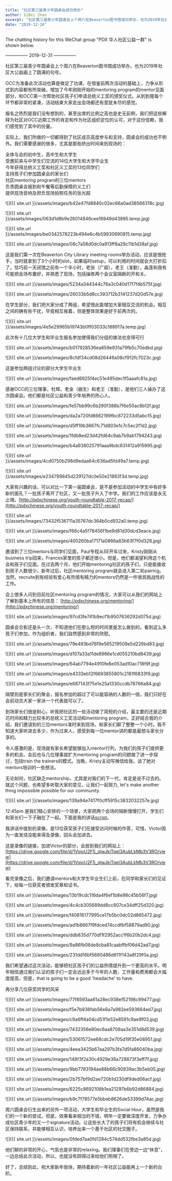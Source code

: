 ```yaml
---
title: "社区第三届青少年圆桌会成功举办"
author: XiBei Zhao
excerpt: "社区第三届青少年圆桌会上个周六在Beaverton图书馆成功举办，也为2019年社区大公益画上了圆满的句号。OCC为准备此次活动也算是做足了功课，在借鉴前两次活动的基础上，力争从形式到内容都有所突破。增加了今年刚刚开始的mentoring program的mentor见面部分，和OCC第一次帮助社区孩子们申请总统义工奖的颁奖仪式。从到到尾每个环节都非常的紧凑，活动结束大家走出会场都还有意犹未尽的感觉。"
date: "2019-12-28"
---
```


The chatting history for this WeChat group "PDX 华人社区公益一群" is shown below.

—————  2019-12-31  —————

社区第三届青少年圆桌会上个周六在Beaverton图书馆成功举办，也为2019年社区大公益画上了圆满的句号。

OCC为准备此次活动也算是做足了功课，在借鉴前两次活动的基础上，力争从形式到内容都有所突破。增加了今年刚刚开始的mentoring program的mentor见面部分，和OCC第一次帮助社区孩子们申请总统义工奖的颁奖仪式。从到到尾每个环节都非常的紧凑，活动结束大家走出会场都还有意犹未尽的感觉。

报名之热烈是我们没有想到的，甚至出席的比例之高也是史无前例，我们把这些解释为社区对OCC近期工作的肯定和作为社区组织定位的认可，对于这份信赖，我们感觉到了其中的份量。

实际上，我们所做的一切都得到了社区成员高度参与和支持，圆桌会的成功也不例外。我们需要感谢的很多，尤其是那些挤出时间来到现场的：

全体与会的初中生，高中生和大学生  
受邀前来与中学生们交流的14位大学生和大学毕业生  
今年获得总统义工奖和社区义工奖的13位同学们  
支持孩子们参加圆桌会的家长们  
社区mentoring program的三位mentors  
负责圆桌会报到和午餐等后勤保障的义工们  
提供现场音响及担负现场拍照任务的张光超  

![]({{ site.url }}/assets/images/b42e47fd8840c02ec66a0ad38566318c.jpg)

![]({{ site.url }}/assets/images/063d1d8b9e26014846cee16949d43895.temp.jpg)

![]({{ site.url }}/assets/images/be0342578223b494e6c4b59930890815.temp.jpg)

![]({{ site.url }}/assets/images/06c7a58d0dc0a913ff8a29c11b1d38af.jpg)

这是我们第一次在Beaverton City Library meeting rooms举办活动，应该是很抢手，当时就拿到了3个小时的slot，如果临时setup，可以利用的时间就会大打折扣了。恰巧前一天闭馆之前有一个半小时，老张（广超），老王（准勤），淼莲和我有可能把会场布置好，并熟悉了现场，包括操练两个会议室隔断的开和关。

![]({{ site.url }}/assets/images/5234a344344c76a3c040d17f7f4b575f.jpg)

![]({{ site.url }}/assets/images/26033b5d8cc393712b3141237d20d57e.jpg)

在学生部分，我们把大家分成了两组，希望借此能增加大家相互交流的机会。相互之间的确有些干扰，毕竟相互挨着，但是整体效果是好于前两次的。

![]({{ site.url }}/assets/images/4e5e29965b19743b0ff03033c188917a.temp.jpg)

此次有十几位大学生和毕业生报名参加使得我们分组的做法也变得可行

![]({{ site.url }}/assets/images/b017928536ea659e931a79fb5c70edbd.jpg)

![]({{ site.url }}/assets/images/8cfdf34cd08d26446a08cf912fc7023c.jpg)

这是参加两组讨论的部分大学生毕业生

![]({{ site.url }}/assets/images/faed6925f4ec51e495dec1f5aaafc81a.jpg)

感谢OCC的三位理事，杜辉，老金（曲生）和老王（准勤），是他们三人操办了这次圆桌会。他们都是社区公益和青少年培养的热心人。

![]({{ site.url }}/assets/images/fe57bb99c6b290f388b7f6e50ac8b12f.jpg)

![]({{ site.url }}/assets/images/da2a720fd8662199fbc872233d5abc15.jpg)

![]({{ site.url }}/assets/images/d5ff19b3667fc71d803e1c7c5ec2f1d2.jpg)

![]({{ site.url }}/assets/images/1fdb8ed23d42fd64c9ab7b9ab1794243.jpg)

![]({{ site.url }}/assets/images/b4a938025791aaa9bdc831412a915995.jpg)

![]({{ site.url }}/assets/images/4cd0750b298d9edaa64c636ad5fd49a7.temp.jpg)

![]({{ site.url }}/assets/images/e234799845d229127dc0e50e21883f3d.temp.jpg)

大家有兴趣的话，可以对比一下第一届圆桌会，是不是参加活动的中学生中有好多新的面孔？一批孩子离开了社区，又一批孩子升入了中学。我们的工作应该是永无止境。[http://pdxchinese.org/youth-roundtable-2017-recap/](http://pdxchinese.org/youth-roundtable-2017-recap/)

![]({{ site.url }}/assets/images/73432f536711a35767dc364b0cd932a0.temp.jpg)

![]({{ site.url }}/assets/images/f66c4a5f78456f1be9d81d30dcd3eace.jpg)

![]({{ site.url }}/assets/images/400260ba17171a0866a83b63f7f0d328.jpg)

邀请到了三位mentors与同学们见面，Paul专程从SE开车过来，Kristy刚刚从business trip回来，Frances家里的孩子都还很小。但是，他们都渴望利用这个机会和孩子们见面。在过去两个月，他们开始mentoring社区的孩子们，只是能接收到孩子人数很少。新年过后，社区mentoring program就会进入第二轮pairing。当然，recruite到有经验有爱心有热情有精力的mentors仍然是一件很具挑战性的工作。

会上很多人问到目前社区mentoring program的情况，大家可以从我们的网站上了解到基本上所有的信息： [http://pdxchinese.org/mentoring/](http://pdxchinese.org/mentoring/)

![]({{ site.url }}/assets/images/97cd3fe741b9ecf1b9507636292d075d.jpg)

圆桌会合影还是头一次，不知道他们在那么短的时间里是怎么做到的。看到这么多孩子们参加，作为组织者，我们自然感到非常的欣慰。

![]({{ site.url }}/assets/images/79e493bd76f9e565219509e5d226bd83.jpg)

![]({{ site.url }}/assets/images/d107a33a11de8966e1cd055210bd8439.jpg)

![]({{ site.url }}/assets/images/64ab7794e4910fe8e053ad10ac718f9f.jpg)

![]({{ site.url }}/assets/images/e4333eb12f6693855801c2181f6833f9.jpg)

![]({{ site.url }}/assets/images/e687143f75e1e25a1330ccdb78766a84.jpg)

隔壁则是家长们的聚会，报名参加的超过了可以能容纳的人数的一倍，我们只好在会前动员大家一家派一个代表就可以了。

到场家长们很是耐心，听我把社区的一些活动做了简短的介绍，最主要的还是近期花时间和精力比较多的总统义工奖活动和mentoring program，正好结合我的介绍，我们邀请到的三位mentors准时来到现场，和家长们聊了整整一个小时。我不知道大家听进去多少，作为过来人，感受到每一位mentor讲的都是最想与家长分享的。

令人感激的是，现场就有家长希望能够加入mentor行列，为我们的孩子们提供更多的机会。会后也与几位理事就扩大mentoring program的问题做了进一步探讨，包括train the trainers的模式。当晚，Kristy主动写微信给我，谈了她对mentors培训的一些想法。

无论如何，社区缺乏mentorship，尤其是对我们的下一代，肯定是说不过去的。就这个问题，也希望多听取大家的意见，让我们一起努力, let's make another thing impossible possible for our community.

![]({{ site.url }}/assets/images/139a94e7417f0cff5915c3832032257e.jpg)

12:45pm 是我们精心安排的一个场景，大家把两个会场的隔断慢慢打开，学生们和家长们一下子融在了一起。下面是我的讲话[script](/assets/images/pvsa/PVSA_Speech_at_Youth_Roundtable.pdf)。

我讲话中提到的录像，是13位获奖孩子们在接受访问时候的作答，可惜，Victor因为一直发烧没能来得及录像，回头会加进去。

这是录像的链接，加进Victor的部分，会放到我们的网站上： [https://drive.google.com/file/d/1VsioU2F5_qlwJkiTqel3AubLkMb3V3RO/view](https://drive.google.com/file/d/1VsioU2F5_qlwJkiTqel3AubLkMb3V3RO/view)

看完录像之后，我们邀请mentors和大学生毕业生们上前，在同学和家长们的见证下，给每一位获奖者颁发奖章和证书。

![]({{ site.url }}/assets/images/13b19cdc116da4f6ef1b8e98c45b56f7.jpg)

![]({{ site.url }}/assets/images/4c4cb305689dd8cc807ce34dff25d320.jpg)

![]({{ site.url }}/assets/images/f40816177995ce17b5bc0dc02d865472.jpg)

![]({{ site.url }}/assets/images/ad1b8667f9fdced74ccdfbf58879ad90.jpg)

![]({{ site.url }}/assets/images/ddb835d770df1f2952acc1f6b20b2dc4.jpg)

![]({{ site.url }}/assets/images/9a86fb06de8cba81caabffbf06d42ad7.jpg)

![]({{ site.url }}/assets/images/231dd16bf5680486d611f143a8f29f0a.jpg)

我们希望通过这次活动，能够把社区孩子们的公益热情提升到一个更高的水平。明年相信通过我们认证的孩子们一定会远远多于今年的人数，工作量和费用都会大幅度提高，但是，that is going to be a good 'headache' to have.

再分享几位获奖同学的风采

![]({{ site.url }}/assets/images/77f6593aa61a28ec938ef52198c99477.jpg)

![]({{ site.url }}/assets/images/f5e7b936fab56e8a7a982ee593664ed7.jpg)

![]({{ site.url }}/assets/images/c9a6ff4a04cd51f1e52e8591c9ae9f03.jpg)

![]({{ site.url }}/assets/images/7432356e80ec6aa8708aa3e351d8d539.jpg)

![]({{ site.url }}/assets/images/53061572ee68cdc2e705d19f35e08951.jpg)

![]({{ site.url }}/assets/images/4eea3425b67aa297b3fa7d5fa86040ba.jpg)

![]({{ site.url }}/assets/images/148f3f2a30c4929e36a728873f3eff7f.jpg)

![]({{ site.url }}/assets/images/9bb7783194ae88b66c90839ac3b5eb05.jpg)

![]({{ site.url }}/assets/images/2b757bf9d2ae720b1d230df9ded06acf.jpg)

![]({{ site.url }}/assets/images/6225c8692108b1ea21297b6b92d86884.jpg)

![]({{ site.url }}/assets/images/b9c7f78577e5bbeb8626de53399d74ac.jpg)

周六圆桌会衍生出来的另外一项活动，大学生和毕业生的Social Hour，虽然是我们的一个新的尝试，但是，效果看来相当的不错，明年一定要做深度开发，力争办成社区青少年的又一个signature活动。让这些长大了的孩子们将有机会继续与社区保持联系，并能够相互认识，培养出来一个基于社区的社交圈子。

![]({{ site.url }}/assets/images/0fded7aa0fd1284c574dd532fbe3a85d.jpg)

他们聊的非常的开心，气氛也是非常的relaxing。我们理事们在旁边一边“休息”，一边总结此次活动，所以，也就没有顾得过来给他们照相了。

好了，总结到此，祝大家新年愉快，期待着新的一年社区公益能再上一个新的台阶。

